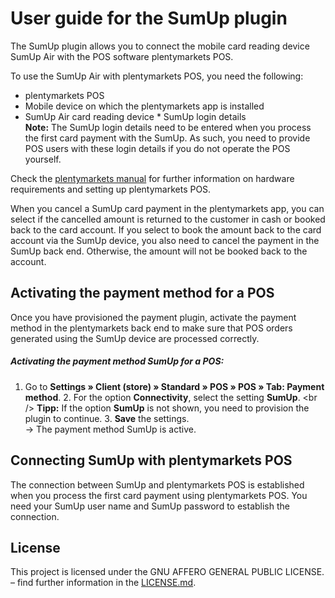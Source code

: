 # User guide for the SumUp plugin

The SumUp plugin allows you to connect the mobile card reading device SumUp Air with the POS software plentymarkets POS.

To use the SumUp Air with plentymarkets POS, you need the following:

* plentymarkets POS
* Mobile device on which the plentymarkets app is installed
* SumUp Air card reading device * SumUp login details<br />
__**Note:**__ The SumUp login details need to be entered when you process the first card payment with the SumUp. As such, you need to provide POS users with these login details if you do not operate the POS yourself.

Check the [plentymarkets manual](https://knowledge.plentymarkets.com/en/omni-channel/pos/integrating-plentymarkets-pos) for further information on hardware requirements and setting up plentymarkets POS.

<div class="alert alert-warning" role="alert">
When you cancel a SumUp card payment in the plentymarkets app, you can select if the cancelled amount is returned to the customer in cash or booked back to the card account. If you select to book the amount back to the card account via the SumUp device, you also need to cancel the payment in the SumUp back end. Otherwise, the amount will not be booked back to the account.
</div>

<div class="container-toc"></div>

## Activating the payment method for a POS

Once you have provisioned the payment plugin, activate the payment method in the plentymarkets back end to make sure that POS orders generated using the SumUp device are processed correctly.

##### Activating the payment method SumUp for a POS:

1. Go to **Settings » Client (store) » Standard » POS » POS » Tab: Payment method**. 2. For the option **Connectivity**, select the setting **SumUp**. &lt;br /&gt; **__Tipp:__** If the option **SumUp** is not shown, you need to provision the plugin to continue. 3. **Save** the settings.<br /> → The payment method SumUp is active.

## Connecting SumUp with plentymarkets POS

The connection between SumUp and plentymarkets POS is established when you process the first card payment using plentymarkets POS. You need your SumUp user name and SumUp password to establish the connection.

## License

This project is licensed under the GNU AFFERO GENERAL PUBLIC LICENSE. – find further information in the [LICENSE.md](https://github.com/plentymarkets/plugin-etsy/blob/master/LICENSE.md).
